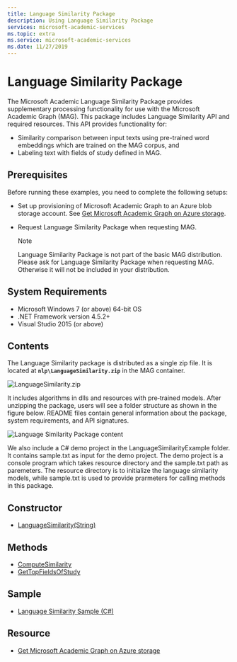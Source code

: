 ```yaml
---
title: Language Similarity Package
description: Using Language Similarity Package
services: microsoft-academic-services
ms.topic: extra
ms.service: microsoft-academic-services
ms.date: 11/27/2019
---
```

# Language Similarity Package

The Microsoft Academic Language Similarity Package provides supplementary processing functionality for use with the Microsoft Academic Graph (MAG). This package includes Language Similarity API and required resources. This API provides functionality for:

* Similarity comparison between input texts using pre-trained word embeddings which are trained on the MAG corpus, and
* Labeling text with fields of study defined in MAG.

## Prerequisites

Before running these examples, you need to complete the following setups:

* Set up provisioning of Microsoft Academic Graph to an Azure blob storage account. See [Get Microsoft Academic Graph on Azure storage](get-started-setup-provisioning.md).

* Request Language Similarity Package when requesting MAG.

  > [!NOTE]
  > Language Similarity Package is not part of the basic MAG distribution. Please ask for Language Similarity Package when requesting MAG. Otherwise it will not be included in your distribution.

## System Requirements

* Microsoft Windows 7 (or above) 64-bit OS
* .NET Framework version 4.5.2+
* Visual Studio 2015 (or above)

## Contents

The Language Similarity package is distributed as a single zip file. It is located at **`nlp\LanguageSimilarity.zip`** in the MAG container.

  ![LanguageSimilarity.zip](media/language-similarity/zip.png "LanguageSimilarity.zip")

It includes algorithms in dlls and resources with pre‑trained models. After unzipping the package, users will see a folder structure as shown in the figure below. README files contain general information about the package, system requirements, and API signatures.

  ![Language Similarity Package content](media/language-similarity/content.png "Language Similarity Package content")

We also include a C# demo project in the LanguageSimilarityExample folder. It contains sample.txt as input for the demo project.
The demo project is a console program which takes resource directory and the sample.txt path as paremeters. The resource directory is to initialize the language similarity models, while sample.txt is used to provide prarmeters for calling methods in this package.

## Constructor

* [LanguageSimilarity(String)](language-similarity-constructor.md)

## Methods

* [ComputeSimilarity](language-similarity-computesimilarity.md)
* [GetTopFieldsOfStudy](language-similarity-gettopfieldsofstudy.md)

## Sample

* [Language Similarity Sample (C#)](language-similarity-example.md)

## Resource

* [Get Microsoft Academic Graph on Azure storage](get-started-setup-provisioning.md)
